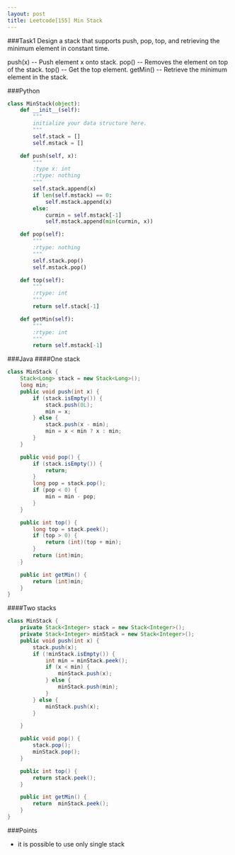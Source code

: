 ```yaml
---
layout: post
title: Leetcode[155] Min Stack
---
```

###Task1
Design a stack that supports push, pop, top, and retrieving the minimum element in constant time.

push(x) -- Push element x onto stack.
pop() -- Removes the element on top of the stack.
top() -- Get the top element.
getMin() -- Retrieve the minimum element in the stack.
  

###Python
```python
class MinStack(object):
    def __init__(self):
        """
        initialize your data structure here.
        """
        self.stack = []
        self.mstack = []

    def push(self, x):
        """
        :type x: int
        :rtype: nothing
        """
        self.stack.append(x)
        if len(self.mstack) == 0:
            self.mstack.append(x)
        else:
            curmin = self.mstack[-1]
            self.mstack.append(min(curmin, x))

    def pop(self):
        """
        :rtype: nothing
        """
        self.stack.pop()
        self.mstack.pop()

    def top(self):
        """
        :rtype: int
        """
        return self.stack[-1]

    def getMin(self):
        """
        :rtype: int
        """
        return self.mstack[-1]
```
###Java
####One stack

```java
class MinStack {
    Stack<Long> stack = new Stack<Long>();
    long min;
    public void push(int x) {
        if (stack.isEmpty()) {
            stack.push(0L);
            min = x;
        } else {
            stack.push(x - min);
            min = x < min ? x : min;
        }
    }

    public void pop() {
        if (stack.isEmpty()) {
            return;
        }
        long pop = stack.pop();
        if (pop < 0) {
            min = min - pop;
        }
    }

    public int top() {
        long top = stack.peek();
        if (top > 0) {
            return (int)(top + min);
        }
        return (int)min;
    }

    public int getMin() {
        return (int)min;
    }
}
```

####Two stacks
```java
class MinStack {
	private Stack<Integer> stack = new Stack<Integer>();
	private Stack<Integer> minStack = new Stack<Integer>();
    public void push(int x) {
        stack.push(x);
        if (!minStack.isEmpty()) {
            int min = minStack.peek();
            if (x < min) {
                minStack.push(x);
            } else {
                minStack.push(min);
            }
        } else {
            minStack.push(x);
        }

    }

    public void pop() {
        stack.pop();
        minStack.pop();
    }

    public int top() {
        return stack.peek();
    }

    public int getMin() {
        return  minStack.peek();
    }
}
```

###Points

* it is possible to use only single stack